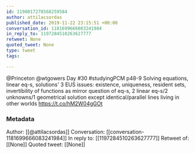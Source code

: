 ```yaml
---
id: 1198017278568259584
author: attilacsordas
published_date: 2019-11-22 23:15:51 +00:00
conversation_id: 1181699666083241984
in_reply_to: 1197284510263627777
retweet: None
quoted_tweet: None
type: tweet
tags:

---
```


@Princeton @wtgowers Day #30 #studyingPCM p48-9 Solving equations, linear eq-s, solutions' 3 EUS issues: existence, uniqueness, resident sets, invertibility of functions as mirror question of eq-s, 2 linear eq-s/2 unknowns/1 geometrical solution except identical/parallel lines living in other worlds https://t.co/hM2W04gGOt

### Metadata

Author: [[@attilacsordas]]
Conversation: [[conversation-1181699666083241984]]
In reply to: [[1197284510263627777]]
Retweet of: [[None]]
Quoted tweet: [[None]]
